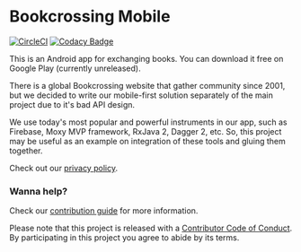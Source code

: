 # Bookcrossing Mobile

[![CircleCI](https://circleci.com/gh/fobo66/BookcrossingMobile.svg?style=shield)](https://circleci.com/gh/fobo66/BookcrossingMobile)
[![Codacy Badge](https://api.codacy.com/project/badge/Grade/a0986c637df94601b87a7cccfaa3e5f8)](https://www.codacy.com/app/fobo66/BookcrossingMobile?utm_source=github.com&amp;utm_medium=referral&amp;utm_content=fobo66/BookcrossingMobile&amp;utm_campaign=Badge_Grade)

This is an Android app for exchanging books. You can download it free on Google Play
(currently unreleased).

There is a global Bookcrossing website that gather community since 2001, but we decided to write our 
mobile-first solution separately of the main project due to it's bad API design.

We use today's most popular and powerful instruments in our app, such as Firebase, Moxy MVP framework,
RxJava 2, Dagger 2, etc. So, this project may be useful as an example on integration of these tools 
and gluing them together.

Check out our [privacy policy](/privacy_policy.html).

### Wanna help?

Check our [contribution guide](/contributing.html) for more information.

Please note that this project is released with a [Contributor Code of Conduct](CODE_OF_CONDUCT.md). 
By participating in this project you agree to abide by its terms.
